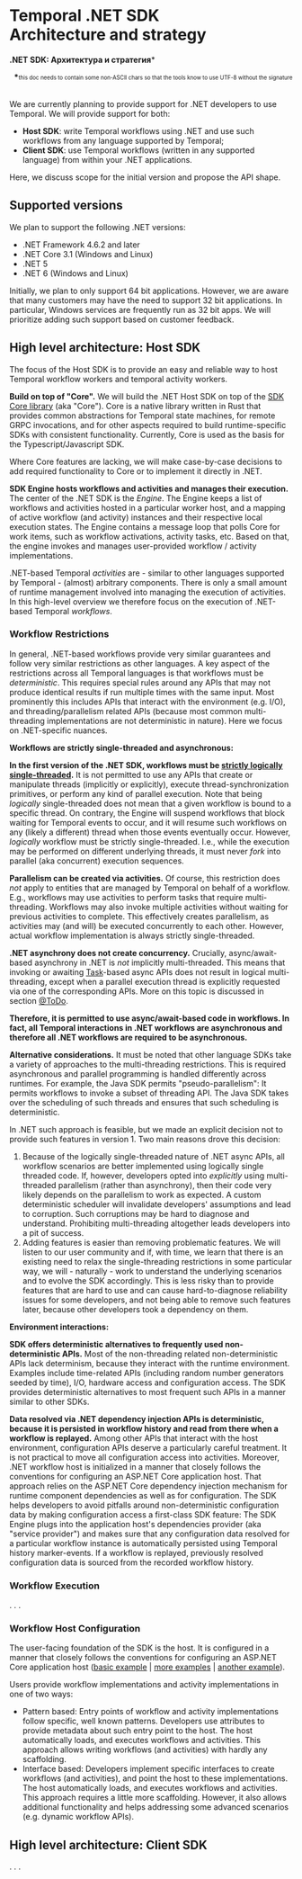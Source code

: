 # Temporal .NET SDK <br /> Architecture and strategy

**.NET SDK: Архитектура и стратегия***

<div style="text-align: right"><strong>*</strong><sub><sup>this doc needs to contain some non-ASCII chars so that
the tools know to use UTF-8 without the signature</sup></sub></div>

<br />

We are currently planning to provide support for .NET developers to use Temporal. We will provide support for both:
 - **Host SDK**: write Temporal workflows using .NET and use such workflows from any language supported by Temporal;
 - **Client SDK**: use Temporal workflows (written in any supported language) from within your .NET applications.

 Here, we discuss scope for the initial version and propose the API shape.

## Supported versions

We plan to support the following .NET versions:
 - .NET Framework 4.6.2 and later
 - .NET Core 3.1 (Windows and Linux)
 - .NET 5
 - .NET 6 (Windows and Linux)

Initially, we plan to only support 64 bit applications.
However, we are aware that many customers may have the need to support 32 bit applications. In particular, Windows services are frequently run as 32 bit apps. We will prioritize adding such support based on customer feedback.

## High level architecture: Host SDK

The focus of the Host SDK is to provide an easy and reliable way to host Temporal workflow workers and temporal activity workers.

**Build on top of "Core".** We will build the .NET Host SDK on top of the [SDK Core library](https://github.com/temporalio/sdk-core) (aka "Core"). Core is a native library written in Rust that provides common abstractions for Temporal state machines, for remote GRPC invocations, and for other aspects required to build runtime-specific SDKs with consistent functionality. Currently, Core is used as the basis for the Typescript/Javascript SDK.

Where Core features are lacking, we will make case-by-case decisions to add required functionality to Core or to implement it directly in .NET.

**SDK Engine hosts workflows and activities and manages their execution.** The center of the .NET SDK is the _Engine_. The Engine keeps a list of workflows and activities hosted in a particular worker host, and a mapping of active workflow (and activity) instances and their respective local execution states. The Engine contains a message loop that polls Core for work items, such as workflow activations, activity tasks, etc. Based on that, the engine invokes and manages user-provided workflow / activity implementations.

.NET-based Temporal _activities_ are - similar to other languages supported by Temporal -  (almost) arbitrary components. There is only a small amount of runtime management involved into managing the execution of activities. In this high-level overview we therefore focus on the execution of .NET-based Temporal _workflows_.

### Workflow Restrictions

In general, .NET-based workflows provide very similar guarantees and follow very similar restrictions as other languages. A key aspect of the restrictions across all Temporal languages is that workflows must be _deterministic_. This requires special rules around any APIs that may not produce identical results if run multiple times with the same input. Most prominently this includes APIs that interact with the environment (e.g. I/O), and threading/parallelism related APIs (because most common multi-threading implementations are not deterministic in nature). Here we focus on .NET-specific nuances.

**Workflows are strictly single-threaded and asynchronous:**

**In the first version of the .NET SDK, workflows must be <u>strictly logically single-threaded</u>.**
It is not permitted to use any APIs that create or manipulate threads (implicitly or explicitly), execute thread-synchronization primitives, or perform any kind of parallel execution. Note that being _logically_ single-threaded does not mean that a given workflow is bound to a specific thread. On contrary, the Engine will suspend workflows that block waiting for Temporal events to occur, and it will resume such workflows on any (likely a different) thread when those events eventually occur. However, _logically_ workflow must be strictly single-threaded. I.e., while the execution may be performed on different underlying threads, it must never _fork_ into parallel (aka concurrent) execution sequences.

**Parallelism can be created via activities.** Of course, this restriction does _not_ apply to entities that are managed by Temporal on behalf of a workflow. E.g., workflows may use activities to perform tasks that require multi-threading. Workflows may also invoke multiple activities without waiting for previous activities to complete. This effectively creates parallelism, as activities may (and will) be executed concurrently to each other. However, actual workflow implementation is always strictly single-threaded.

**.NET asynchrony does not create concurrency.** Crucially, async/await-based asynchrony in .NET is _not_ implicitly multi-threaded. This means that invoking or awaiting [Task](https://docs.microsoft.com/en-us/dotnet/standard/asynchronous-programming-patterns/task-based-asynchronous-pattern-tap)-based async APIs does not result in logical multi-threading, except when a parallel execution thread is explicitly requested via one of the corresponding APIs. More on this topic is discussed in section [@ToDo]().

**Therefore, it is permitted to use async/await-based code in workflows. In fact, all Temporal interactions in .NET workflows are asynchronous and therefore all .NET workflows are required to be asynchronous.**

**Alternative considerations.** It must be noted that other language SDKs take a variety of approaches to the multi-threading restrictions. This is required asynchronous and parallel programming is handled differently across runtimes. For example, the Java SDK permits "pseudo-parallelism": It permits workflows to invoke a subset of threading API. The Java SDK takes over the scheduling of such threads and ensures that such scheduling is deterministic.

In .NET such approach is feasible, but we made an explicit decision not to provide such features in version 1. Two main reasons drove this decision:
 1. Because of the logically single-threaded nature of .NET async APIs, all workflow scenarios are better implemented using logically single threaded code. If, however, developers opted into _explicitly_ using multi-threaded parallelism (rather than asynchrony), then their code very likely depends on the parallelism to work as expected. A custom deterministic scheduler will invalidate developers' assumptions and lead to corruption. Such corruptions may be hard to diagnose and understand. Prohibiting multi-threading altogether leads developers into a pit of success.
 2. Adding features is easier than removing problematic features. We will listen to our user community and if, with time, we learn that there is an existing need to relax the single-threading restrictions in some particular way, we will - naturally - work to understand the underlying scenarios and to evolve the SDK accordingly. This is less risky than to provide features that are hard to use and can cause hard-to-diagnose reliability issues for some developers, and not being able to remove such features later, because other developers took a dependency on them.

**Environment interactions:**

**SDK offers deterministic alternatives to frequently used non-deterministic APIs.** Most of the non-threading related non-deterministic APIs lack determinism, because they interact with the runtime environment. Examples include time-related APIs (including random number generators seeded by time), I/O, hardware access and configuration access. The SDK provides deterministic alternatives to most frequent such APIs in a manner similar to other SDKs.

**Data resolved via .NET dependency injection APIs is deterministic, because it is persisted in workflow history and read from there when a workflow is replayed.** Among other APIs that interact with the host environment, configuration APIs deserve a particularly careful treatment. It is not practical to move all configuration access into activities. Moreover, .NET workflow host is initialized in a manner that closely follows the conventions for configuring an ASP.NET Core application host. That approach relies on the ASP.NET Core dependency injection mechanism for runtime component dependencies as well as for configuration. The SDK helps developers to avoid pitfalls around non-deterministic configuration data by making configuration access a first-class SDK feature: The SDK Engine plugs into the application host's dependencies provider (aka "service provider") and makes sure that any configuration data resolved for a particular workflow instance is automatically persisted using Temporal history marker-events. If a workflow is replayed, previously resolved configuration data is sourced from the recorded workflow history.

### Workflow Execution

. . .

### Workflow Host Configuration

The user-facing foundation of the SDK is the host. It is configured in a manner that closely follows the conventions for configuring an ASP.NET Core application host ([basic example](../src/Samples/Basic/Temporal.Samples.DesignProcess/Part1_1_TypicalWorkflow.cs#L73-L89) | [more examples](../src/Samples/Basic/Temporal.Samples.DesignProcess/Part4_1_BasicWorkflowUsage.cs#L67-L202) | [another example](../src/Samples/Basic/Temporal.Samples.DesignProcess/Part4_2_BasicWorkflowUsage_MultipleWorkers.cs#L108-L158)).

Users provide workflow implementations and activity implementations in one of two ways:
 - Pattern based: Entry points of workflow and activity implementations follow specific, well known patterns. Developers use attributes to provide metadata about such entry point to the host. The host automatically loads, and executes workflows and activities. This approach allows writing workflows (and activities) with hardly any scaffolding. 
- Interface based: Developers implement specific interfaces to create workflows (and activities), and point the host to these implementations. The host automatically loads, and executes workflows and activities. This approach requires a little more scaffolding. However, it also allows additional functionality and helps addressing some advanced scenarios (e.g. dynamic workflow APIs).




## High level architecture: Client SDK

. . .
